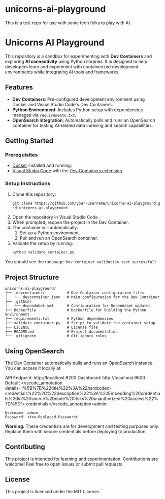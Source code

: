 # unicorns-ai-playground
This is a test repo for use with some tech folks to play with AI.

# Unicorns AI Playground

This repository is a sandbox for experimenting with **Dev Containers** and exploring **AI connectivity** using Python libraries. It is designed to help developers learn and experiment with containerized development environments while integrating AI tools and frameworks.

## Features

- **Dev Containers**: Pre-configured development environment using Docker and Visual Studio Code's Dev Containers.
- **Python Environment**: Includes Python setup with dependencies managed via `requirements.txt`.
- **OpenSearch Integration**: Automatically pulls and runs an OpenSearch container for testing AI-related data indexing and search capabilities.

## Getting Started

### Prerequisites

- [Docker](https://www.docker.com/) installed and running.
- [Visual Studio Code](https://code.visualstudio.com/) with the [Dev Containers extension](https://marketplace.visualstudio.com/items?itemName=ms-vscode-remote.remote-containers).

### Setup Instructions

1. Clone this repository:
   ```bash
   git clone https://github.com/your-username/unicorns-ai-playground.git
   cd unicorns-ai-playground
1. Open the repository in Visual Studio Code.
1. When prompted, reopen the project in the Dev Container.
1. The container will automatically:
    1. Set up a Python environment.
    1. Pull and run an OpenSearch container.
1. Validate the setup by running:
    ```bash
    python validate_container.py
You should see the message: `Dev container validation test successful!`

## Project Structure
```
unicorns-ai-playground/
├── .devcontainer/          # Dev Container configuration files
│   └── devcontainer.json   # Main configuration for the Dev Container
├── .github/
│   └── dependabot.yml      # Configuration for Dependabot updates
├── Dockerfile              # Dockerfile for building the Python environment
├── requirements.txt        # Python dependencies
├── validate_container.py   # Script to validate the container setup
├── LICENSE                 # License file
├── README.md               # Project documentation
└── .gitignore              # Git ignore rules
```

## Using OpenSearch
The Dev Container automatically pulls and runs an OpenSearch instance. You can access it locally at:

API Endpoint: http://localhost:9200
Dashboard: http://localhost:9600
Default <vscode_annotation details='%5B%7B%22title%22%3A%22hardcoded-credentials%22%2C%22description%22%3A%22Embedding%20credentials%20in%20source%20code%20risks%20unauthorized%20access%22%7D%5D'> credentials</vscode_annotation>admin:
```
Username: admin
Password: <You-Replaced-Password>
```
**Warning:** These credentials are for development and testing purposes only. Replace them with secure credentials before deploying to production.

## Contributing
This project is intended for learning and experimentation. Contributions are welcome! Feel free to open issues or submit pull requests.

## License
This project is licensed under the MIT License.